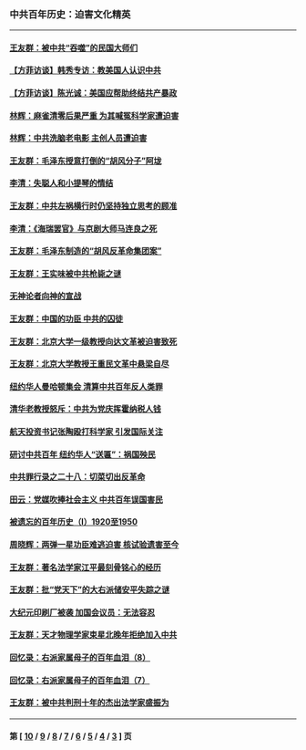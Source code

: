 ### 中共百年历史：迫害文化精英
---
#### [王友群：被中共“吞噬”的民国大师们](../../pages/nf1176111/n13942620.md?03150430) 
#### [【方菲访谈】韩秀专访：教美国人认识中共](../../pages/nf1176111/n13821310.md?03150430) 
#### [【方菲访谈】陈光诚：美国应帮助终结共产暴政](../../pages/nf1176111/n13759521.md?03150430) 
#### [林辉：麻雀清零后果严重 为其喊冤科学家遭迫害](../../pages/nf1176111/n13746900.md?03150430) 
#### [林辉：中共洗脑老电影 主创人员遭迫害](../../pages/nf1176111/n13699437.md?03150430) 
#### [王友群：毛泽东授意打倒的“胡风分子”阿垅](../../pages/nf1176111/n13592541.md?03150430) 
#### [李清：失聪人和小提琴的情结](../../pages/nf1176111/n13459280.md?03150430) 
#### [王友群：中共左祸横行时仍坚持独立思考的顾准](../../pages/nf1176111/n13444722.md?03150430) 
#### [李清：《海瑞罢官》与京剧大师马连良之死](../../pages/nf1176111/n13412316.md?03150430) 
#### [王友群：毛泽东制造的“胡风反革命集团案”](../../pages/nf1176111/n13324909.md?03150430) 
#### [王友群：王实味被中共枪毙之谜](../../pages/nf1176111/n13307502.md?03150430) 
#### [无神论者向神的宣战](../../pages/nf1176111/n13281535.md?03150430) 
#### [王友群：中国的功臣 中共的囚徒](../../pages/nf1176111/n13291790.md?03150430) 
#### [王友群：北京大学一级教授向达文革被迫害致死](../../pages/nf1176111/n13150966.md?03150430) 
#### [王友群：北京大学教授王重民文革中悬梁自尽](../../pages/nf1176111/n13084645.md?03150430) 
#### [纽约华人曼哈顿集会 清算中共百年反人类罪](../../pages/nf1176111/n13084157.md?03150430) 
#### [清华老教授怒斥：中共为党庆挥霍纳税人钱](../../pages/nf1176111/n13071430.md?03150430) 
#### [航天投资书记张陶殴打科学家 引发国际关注](../../pages/nf1176111/n13069132.md?03150430) 
#### [研讨中共百年 纽约华人“送匾”：祸国殃民](../../pages/nf1176111/n13057367.md?03150430) 
#### [中共罪行录之二十八：切菜切出反革命](../../pages/nf1176111/n13030600.md?03150430) 
#### [田云：党媒吹捧社会主义 中共百年误国害民](../../pages/nf1176111/n13006682.md?03150430) 
#### [被遗忘的百年历史（I）1920至1950](../../pages/nf1176111/n12986411.md?03150430) 
#### [周晓辉：两弹一星功臣难逃迫害 核试验遗害至今](../../pages/nf1176111/n12974997.md?03150430) 
#### [王友群：著名法学家江平最刻骨铭心的经历](../../pages/nf1176111/n12970787.md?03150430) 
#### [王友群：批“党天下”的大右派储安平失踪之谜](../../pages/nf1176111/n12954229.md?03150430) 
#### [大纪元印刷厂被袭 加国会议员：无法容忍](../../pages/nf1176111/n12883028.md?03150430) 
#### [王友群：天才物理学家束星北晚年拒绝加入中共](../../pages/nf1176111/n12792913.md?03150430) 
#### [回忆录：右派家属母子的百年血泪（8）](../../pages/nf1176111/n12706196.md?03150430) 
#### [回忆录：右派家属母子的百年血泪（7）](../../pages/nf1176111/n12706191.md?03150430) 
#### [王友群：被中共判刑十年的杰出法学家盛振为](../../pages/nf1176111/n12706141.md?03150430) 

---
#### 第 [ [10](./10.md?03150430) / [9](./9.md?03150430) / [8](./8.md?03150430) / [7](./7.md?03150430) / [6](./6.md?03150430) / [5](./5.md?03150430) / [4](./4.md?03150430) / [3](./3.md?03150430) ] 页
